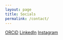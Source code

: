 ```yaml
---
layout: page
title: Socials
permalink: /contact/
---
```


[ORCiD](https://orcid.org/0009-0008-7888-7584)
[LinkedIn](https://www.linkedin.com/in/koothodilabhijithaugustine/)
[Instagram](https://www.instagram.com/xniper_zincaid/)
